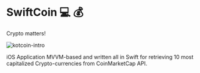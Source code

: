 
# SwiftCoin :computer: :moneybag: 

Crypto matters!

<img src="https://media0.giphy.com/media/k4n9RZ6c9Gc3eOvBKc/giphy.gif" alt="kotcoin-intro">

iOS Application MVVM-based and written all in Swift for retrieving 10 most capitalized Crypto-currencies from CoinMarketCap API.
